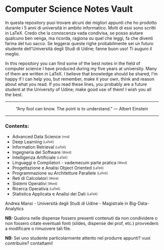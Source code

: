 # Computer Science Notes Vault
In questa repository puoi trovare alcuni dei migliori appunti che ho prodotto durante i 5 anni di università in ambito informatico. Molti di essi sono scritti in LaTeX.  Credo che la conoscenza vada condivisa, se posso aiutare qualcuno ben venga, ma ricorda, ragiona su quel che leggi, fa che diventi farina del tuo sacco. Se leggerai queste righe probabilmente sei un futuro studente dell'Università degli Studi di Udine; fanne buon uso! Ti auguro il meglio.


In this repository you can find some of the best notes in the field of computer science I have produced during my five years at university. Many of them are written in LaTeX. I believe that knowledge should be shared, I'm happy if I can help you, but remember, make it your own, think and reason about what you read. If you read these lines, you probably are a future student at the University of Udine; make good use of them! I wish you all the best.

---
<p align="center">
“Any fool can know. The point is to understand.”  ―  Albert Einstein
</p>

---

### Contents:
- Advanced Data Science <sub><sup>[rmd]</sup></sub>
- Deep Learning <sub><sup>[LaTeX]</sup></sub>
- Information Retrieval <sub><sup>[LaTeX]</sup></sub>
- Ingegneria del Software <sub><sup>[Word]</sup></sub>
- Intelligenza Artificiale <sub><sup>[LaTeX]</sup></sub>
- Linguaggi e Compilatori - vademecum parte pratica <sub><sup>[Word]</sup></sub>
- Progettazione e Analisi Object Oriented <sub><sup>[LaTeX]</sup></sub>
- Programmazione su Architetture Parallele <sub><sup>[LaTeX]</sup></sub>
- Reti di Calcolatori <sub><sup>[Word]</sup></sub>
- Sistemi Operativi <sub><sup>[Word]</sup></sub>
- Ricerca Operativa <sub><sup>[LaTeX]</sup></sub>
- Statistica Applicata e Analisi dei Dati <sub><sup>[LaTeX]</sup></sub>

Andrea Mansi - Università degli Studi di Udine - Magistrale in Big-Data-Analytics

**NB:** Qualora nelle dispense fossero presenti contenuti da non condividere o non fossero citate eventuali fonti (slides, dispense dei prof, etc.) provvederò a modificare o rimuovere tali file.

**NB:** Sei uno studente particolarmente attento nel produrre appunti? vuoi contribuire? contattami!

